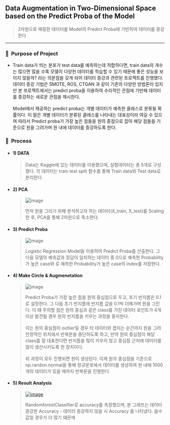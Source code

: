 ## Data Augmentation in Two-Dimensional Space based on the Predict Proba of the Model
  > 2차원으로 매핑한 데이터를 Model의 Predict Proba에 기반하여 데이터를 증강한다

---

### 📌&nbsp;&nbsp;Purpose of Project</br>
- Train data가 띄는 분포가 test data를 예측하는데 적합하다면, train data의 개수는 많으면 많을 수록 모델이 다양한 데이터를 학습할 수 있기 때문에 좋은 성능을 보이지 않을까? 라는 의문점을 갖게 되어 데이터 증강과 관련된 프로젝트를 진행했다. 데이터 증강 기법은 SMOTE, ROS, CTGAN 과 같이 기존의 다양한 방법론이 있지만 본 프로젝트에서는 predict proba을 이용하여 수리적인 관점에 기반해 데이터를 증강하는 새로운 관점을 제시한다.</br></br>
Model에서 제공하는 predict proba는 개별 데이터가 예측한 클래스로 분류될 확률이다. 이 말은 개별 데이터가 분류된 클래스를 나타내는 대표성이라 여길 수 있으며 따라서 Predict proba가 가장 높은 점들을 원의 중점으로 잡아 해당 점들을 기준으로 원을 그려가며 원 내에 데이터를 증강하도록 한다. 

### 📌&nbsp;&nbsp;Process
- #### 1) DATA
  > Data는 Kaggle에 있는 데이터를 이용했으며, 실험데이터는 총 5개로 구성했다. 각 데이터는 train test split 함수를 통해 Train data와 Test data로 분리한다.
- #### 2) PCA
  > ![image](https://user-images.githubusercontent.com/96717686/208847768-52e4d0c5-8af3-44ba-bb7a-87f847ffc38b.png)</br>
  > 
  > 먼저 원을 그리기 위해 분석하고자 하는 데이터(X_train, X_test)를 Scaling한 후, PCA를 통해 2차원으로 축소한다.
- #### 3) Predict Proba
  >  ![image](https://user-images.githubusercontent.com/96717686/208851612-69d7198d-c50d-4dc8-8fb1-f2ca6bc04897.png)</br>
  >  
  >  Logistic Regression Model을 이용하여 Predict Proba를 산출한다. 그 다음 모델의 예측값과 정답이 일치하는 데이터 중 0으로 예측한 Probability가 높은 case와 로 예측한 Probability가 높은 case의 index를 저장한다.
- #### 4) Make Circle & Augmenetation
  >  ![image](https://user-images.githubusercontent.com/96717686/208851612-69d7198d-c50d-4dc8-8fb1-f2ca6bc04897.png)</br>
  >  
  >  Predict Proba가 가장 높은 점을 원의 중심점으로 두고, 초기 반지름은 0.1로 설정한다. 그 다음 초기 반지름에 반지름 값을 0.1씩 더해가며 원을 그린다. 이 떄 주의할 점은 원의 중심과 같은 class를 가진 데이터 포인트가 4개 이상 발견될 경우 원의 반지름을 키우는 과정을 중지한다. </br></br>
  >  이는 원의 중심점이 outlier일 경우 타 데이터와 겹치는 순간까지 원을 그려 안정적인 위치에서 반복문을 중단하도록 하고, 만약 원의 중심점이 해당 class를 잘 대표한다면 반지름을 많이 키우지 않고 중심점 근처에 데이터를 많이 생산시키도록 한 장치이다.</br></br>
  >  위 과정이 모두 진행되면 원이 생성된다. 이제 원의 중심점을 기준으로 np.randon.normal을 통해 정규분포에서 데이터를 생성하여 원 내에 1000개의 데이터가 있을 때까지 반복문을 진행한다.
  >  
- #### 5) Result Analysis
  > [![image](https://user-images.githubusercontent.com/96717686/208855575-db5fd3b4-f37d-4dcd-9c36-43396cd94239.png)
](https://gaesae.com/164)
  >
  >  RandomforestClassifier로 accuracy를 측정했으며, 본 그래프는 데이터 증강한 Accuracy - 데이터 증강하지 않을 시 Accuracy 를 나타냈다. 음수 값일 경우가 더 많기 떄문에 
